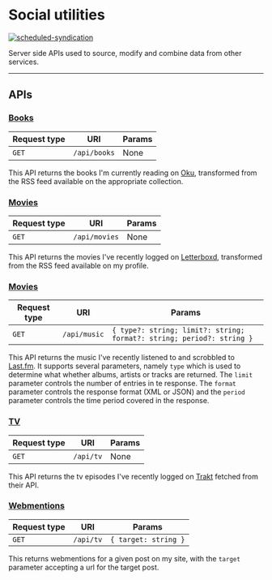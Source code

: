 # Social utilities

[![scheduled-syndication](https://github.com/cdransf/social-utils/actions/workflows/scheduled.yaml/badge.svg)](https://github.com/cdransf/social-utils/actions/workflows/scheduled.yaml)

Server side APIs used to source, modify and combine data from other services.

---

## APIs

### [Books](pages/api/books.ts)

| Request type | URI          | Params |
| ------------ | ------------ | ------ |
| `GET`        | `/api/books` | None   |

This API returns the books I'm currently reading on [Oku](https://oku.club), transformed from the RSS feed available on the appropriate collection.

### [Movies](pages/api/movies.ts)

| Request type | URI           | Params |
| ------------ | ------------- | ------ |
| `GET`        | `/api/movies` | None   |

This API returns the movies I've recently logged on [Letterboxd](https://letterboxd.com), transformed from the RSS feed available on my profile.

### [Movies](pages/api/music.ts)

| Request type | URI          | Params                                                                |
| ------------ | ------------ | --------------------------------------------------------------------- |
| `GET`        | `/api/music` | `{ type?: string; limit?: string; format?: string; period?: string }` |

This API returns the music I've recently listened to and scrobbled to [Last.fm](https://last.fm). It supports several parameters, namely `type` which is used to determine what whether albums, artists or tracks are returned. The `limit` parameter controls the number of entries in te response. The `format` parameter controls the response format (XML or JSON) and the `period` parameter controls the time period covered in the response.

### [TV](pages/api/tv.ts)

| Request type | URI       | Params |
| ------------ | --------- | ------ |
| `GET`        | `/api/tv` | None   |

This API returns the tv episodes I've recently logged on [Trakt](https://trakt.tv) fetched from their API.

### [Webmentions](pages/api/webmentions.ts)

| Request type | URI       | Params               |
| ------------ | --------- | -------------------- |
| `GET`        | `/api/tv` | `{ target: string }` |

This returns webmentions for a given post on my site, with the `target` parameter accepting a url for the target post.
